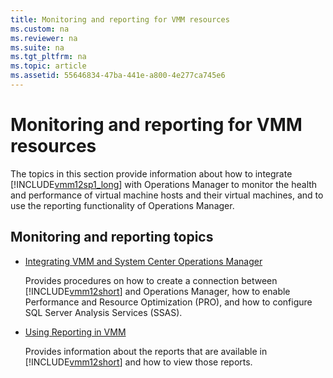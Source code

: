 ```yaml
---
title: Monitoring and reporting for VMM resources
ms.custom: na
ms.reviewer: na
ms.suite: na
ms.tgt_pltfrm: na
ms.topic: article
ms.assetid: 55646834-47ba-441e-a800-4e277ca745e6
---
```

# Monitoring and reporting for VMM resources
The topics in this section provide information about how to integrate [!INCLUDE[vmm12sp1_long](./Token/vmm12sp1_long_md.md)] with Operations Manager to monitor the health and performance of virtual machine hosts and their virtual machines, and to use the reporting functionality of Operations Manager.

## Monitoring and reporting topics

-   [Integrating VMM and System Center Operations Manager](./Integrating-VMM-and-System-Center-Operations-Manager.md)

    Provides procedures on how to create a connection between [!INCLUDE[vmm12short](./Token/vmm12short_md.md)] and Operations Manager, how to enable Performance and Resource Optimization \(PRO\), and how to configure SQL Server Analysis Services \(SSAS\).

-   [Using Reporting in VMM](./Using-Reporting-in-VMM.md)

    Provides information about the reports that are available in [!INCLUDE[vmm12short](./Token/vmm12short_md.md)] and how to view those reports.



